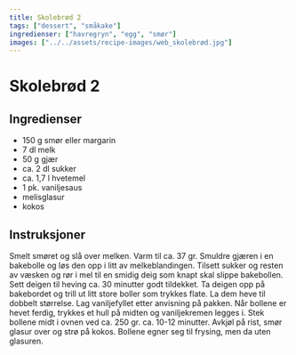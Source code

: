 ```yaml
---
title: Skolebrød 2
tags: ["dessert", "småkake"]
ingredienser: ["havregryn", "egg", "smør"]
images: ["../../assets/recipe-images/web_skolebrød.jpg"]
---
```


# Skolebrød 2

## Ingredienser

- 150 g smør eller margarin
- 7 dl melk
- 50 g gjær
- ca. 2 dl sukker
- ca. 1,7 l hvetemel
- 1 pk. vaniljesaus
- melisglasur
- kokos

## Instruksjoner

Smelt smøret og slå over melken. Varm til ca. 37 gr. Smuldre gjæren i en bakebolle og løs den opp i litt av melkeblandingen. Tilsett sukker og resten av væsken og rør i mel til en smidig deig som knapt skal slippe bakebollen. Sett deigen til heving ca. 30 minutter godt tildekket. Ta deigen opp på bakebordet og trill ut litt store boller som trykkes flate. La dem heve til dobbelt størrelse. Lag vaniljefyllet etter anvisning på pakken. Når bollene er hevet ferdig, trykkes et hull på midten og vaniljekremen legges i. Stek bollene midt i ovnen ved ca. 250 gr. ca. 10-12 minutter. Avkjøl på rist, smør glasur over og strø på kokos. Bollene egner seg til frysing, men da uten glasuren.

